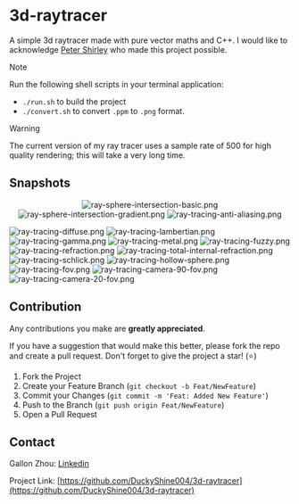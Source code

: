 # 3d-raytracer
A simple 3d raytracer made with pure vector maths and C++. I would like to acknowledge [Peter Shirley](https://github.com/petershirley) who made this project possible.

> [!NOTE]
> Run the following shell scripts in your terminal application:
> - `./run.sh` to build the project
> - `./convert.sh` to convert `.ppm` to `.png` format.

> [!WARNING]
> The current version of my ray tracer uses a sample rate of 500 for high quality rendering; this will take a very long time.

## Snapshots
<p align="center">
  <img src="https://raw.githubusercontent.com/DuckyShine004/3d-raytracer/main/snapshots/ray-sphere-intersection-basic.png" alt="ray-sphere-intersection-basic.png"/>
    <img src="https://raw.githubusercontent.com/DuckyShine004/3d-raytracer/main/snapshots/ray-sphere-intersection-gradient.png" alt="ray-sphere-intersection-gradient.png"/>
    <img src="https://raw.githubusercontent.com/DuckyShine004/3d-raytracer/main/snapshots/ray-tracing-anti-aliasing.png" alt="ray-tracing-anti-aliasing.png"/>
</p>
    <img src="https://raw.githubusercontent.com/DuckyShine004/3d-raytracer/main/snapshots/ray-tracing-diffuse.png" alt="ray-tracing-diffuse.png"/>
    <img src="https://raw.githubusercontent.com/DuckyShine004/3d-raytracer/main/snapshots/ray-tracing-lambertian.png" alt="ray-tracing-lambertian.png"/>
    <img src="https://raw.githubusercontent.com/DuckyShine004/3d-raytracer/main/snapshots/ray-tracing-gamma.png" alt="ray-tracing-gamma.png"/>
    <img src="https://raw.githubusercontent.com/DuckyShine004/3d-raytracer/main/snapshots/ray-tracing-metal.png" alt="ray-tracing-metal.png"/>
    <img src="https://raw.githubusercontent.com/DuckyShine004/3d-raytracer/main/snapshots/ray-tracing-fuzzy.png" alt="ray-tracing-fuzzy.png"/>
    <img src="https://raw.githubusercontent.com/DuckyShine004/3d-raytracer/main/snapshots/ray-tracing-refraction.png" alt="ray-tracing-refraction.png"/>
    <img src="https://raw.githubusercontent.com/DuckyShine004/3d-raytracer/main/snapshots/ray-tracing-total-internal-refraction.png" alt="ray-tracing-total-internal-refraction.png"/>
    <img src="https://raw.githubusercontent.com/DuckyShine004/3d-raytracer/main/snapshots/ray-tracing-schlick.png" alt="ray-tracing-schlick.png"/>
    <img src="https://raw.githubusercontent.com/DuckyShine004/3d-raytracer/main/snapshots/ray-tracing-hollow-sphere.png" alt="ray-tracing-hollow-sphere.png"/>
    <img src="https://raw.githubusercontent.com/DuckyShine004/3d-raytracer/main/snapshots/ray-tracing-fov.png" alt="ray-tracing-fov.png"/>
    <img src="https://raw.githubusercontent.com/DuckyShine004/3d-raytracer/main/snapshots/ray-tracing-camera-90-fov.png" alt="ray-tracing-camera-90-fov.png"/>
    <img src="https://raw.githubusercontent.com/DuckyShine004/3d-raytracer/main/snapshots/ray-tracing-camera-20-fov.png" alt="ray-tracing-camera-20-fov.png"/>
</p>


## Contribution

Any contributions you make are **greatly appreciated**.

If you have a suggestion that would make this better, please fork the repo and create a pull request. Don't forget to give the project a star! (⭐)

1. Fork the Project
2. Create your Feature Branch (`git checkout -b Feat/NewFeature`)
3. Commit your Changes (`git commit -m 'Feat: Added New Feature'`)
4. Push to the Branch (`git push origin Feat/NewFeature`)
5. Open a Pull Request

## Contact

Gallon Zhou: [Linkedin](https://www.linkedin.com/in/gallon-zhou-a3739b278/)

Project Link: [https://github.com/DuckyShine004/3d-raytracer](https://github.com/DuckyShine004/3d-raytracer)
